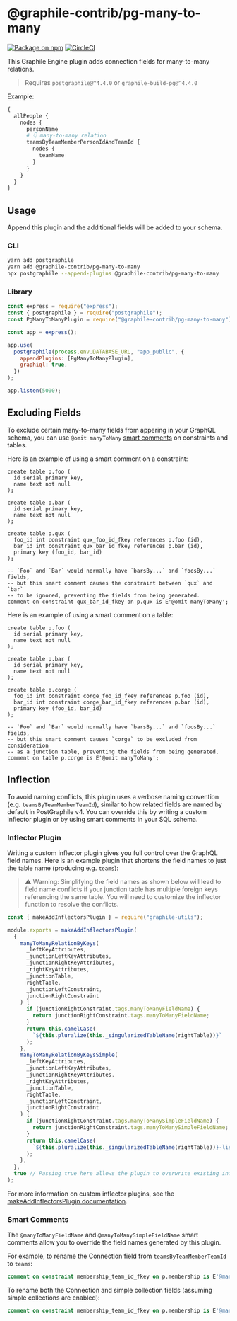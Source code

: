 # @graphile-contrib/pg-many-to-many

[![Package on npm](https://img.shields.io/npm/v/@graphile-contrib/pg-many-to-many.svg)](https://www.npmjs.com/package/@graphile-contrib/pg-many-to-many) [![CircleCI](https://circleci.com/gh/graphile-contrib/pg-many-to-many.svg?style=svg)](https://circleci.com/gh/graphile-contrib/pg-many-to-many)

This Graphile Engine plugin adds connection fields for many-to-many relations.

> Requires `postgraphile@^4.4.0` or `graphile-build-pg@^4.4.0`

Example:

```graphql
{
  allPeople {
    nodes {
      personName
      # 👇 many-to-many relation
      teamsByTeamMemberPersonIdAndTeamId {
        nodes {
          teamName
        }
      }
    }
  }
}
```

## Usage

Append this plugin and the additional fields will be added to your schema.

### CLI

```bash
yarn add postgraphile
yarn add @graphile-contrib/pg-many-to-many
npx postgraphile --append-plugins @graphile-contrib/pg-many-to-many
```

### Library

```js
const express = require("express");
const { postgraphile } = require("postgraphile");
const PgManyToManyPlugin = require("@graphile-contrib/pg-many-to-many");

const app = express();

app.use(
  postgraphile(process.env.DATABASE_URL, "app_public", {
    appendPlugins: [PgManyToManyPlugin],
    graphiql: true,
  })
);

app.listen(5000);
```

## Excluding Fields

To exclude certain many-to-many fields from appering in your GraphQL schema, you can use `@omit manyToMany` [smart comments](https://www.graphile.org/postgraphile/smart-comments/) on constraints and tables.

Here is an example of using a smart comment on a constraint:

```
create table p.foo (
  id serial primary key,
  name text not null
);

create table p.bar (
  id serial primary key,
  name text not null
);

create table p.qux (
  foo_id int constraint qux_foo_id_fkey references p.foo (id),
  bar_id int constraint qux_bar_id_fkey references p.bar (id),
  primary key (foo_id, bar_id)
);

-- `Foo` and `Bar` would normally have `barsBy...` and `foosBy...` fields,
-- but this smart comment causes the constraint between `qux` and `bar`
-- to be ignored, preventing the fields from being generated.
comment on constraint qux_bar_id_fkey on p.qux is E'@omit manyToMany';
```

Here is an example of using a smart comment on a table:

```
create table p.foo (
  id serial primary key,
  name text not null
);

create table p.bar (
  id serial primary key,
  name text not null
);

create table p.corge (
  foo_id int constraint corge_foo_id_fkey references p.foo (id),
  bar_id int constraint corge_bar_id_fkey references p.bar (id),
  primary key (foo_id, bar_id)
);

-- `Foo` and `Bar` would normally have `barsBy...` and `foosBy...` fields,
-- but this smart comment causes `corge` to be excluded from consideration
-- as a junction table, preventing the fields from being generated.
comment on table p.corge is E'@omit manyToMany';
```

## Inflection

To avoid naming conflicts, this plugin uses a verbose naming convention (e.g. `teamsByTeamMemberTeamId`), similar to how related fields are named by default in PostGraphile v4. You can override this by writing a custom inflector plugin or by using smart comments in your SQL schema.

### Inflector Plugin

Writing a custom inflector plugin gives you full control over the GraphQL field names. Here is an example plugin that shortens the field names to just the table name (producing e.g. `teams`):

> :warning: Warning: Simplifying the field names as shown below will lead to field name conflicts if your junction table has multiple foreign keys referencing the same table. You will need to customize the inflector function to resolve the conflicts.

```js
const { makeAddInflectorsPlugin } = require("graphile-utils");

module.exports = makeAddInflectorsPlugin(
  {
    manyToManyRelationByKeys(
      _leftKeyAttributes,
      _junctionLeftKeyAttributes,
      _junctionRightKeyAttributes,
      _rightKeyAttributes,
      _junctionTable,
      rightTable,
      _junctionLeftConstraint,
      junctionRightConstraint
    ) {
      if (junctionRightConstraint.tags.manyToManyFieldName) {
        return junctionRightConstraint.tags.manyToManyFieldName;
      }
      return this.camelCase(
        `${this.pluralize(this._singularizedTableName(rightTable))}`
      );
    },
    manyToManyRelationByKeysSimple(
      _leftKeyAttributes,
      _junctionLeftKeyAttributes,
      _junctionRightKeyAttributes,
      _rightKeyAttributes,
      _junctionTable,
      rightTable,
      _junctionLeftConstraint,
      junctionRightConstraint
    ) {
      if (junctionRightConstraint.tags.manyToManySimpleFieldName) {
        return junctionRightConstraint.tags.manyToManySimpleFieldName;
      }
      return this.camelCase(
        `${this.pluralize(this._singularizedTableName(rightTable))}-list`
      );
    },
  },
  true // Passing true here allows the plugin to overwrite existing inflectors.
);
```

For more information on custom inflector plugins, see the [makeAddInflectorsPlugin documentation](https://www.graphile.org/postgraphile/make-add-inflectors-plugin/).

### Smart Comments

The `@manyToManyFieldName` and `@manyToManySimpleFieldName` smart comments allow you to override the field names generated by this plugin.

For example, to rename the Connection field from `teamsByTeamMemberTeamId` to `teams`:

```sql
comment on constraint membership_team_id_fkey on p.membership is E'@manyToManyFieldName teams';
```

To rename both the Connection and simple collection fields (assuming simple collections are enabled):

```sql
comment on constraint membership_team_id_fkey on p.membership is E'@manyToManyFieldName teams\n@manyToManySimpleFieldName teamsList';
```
